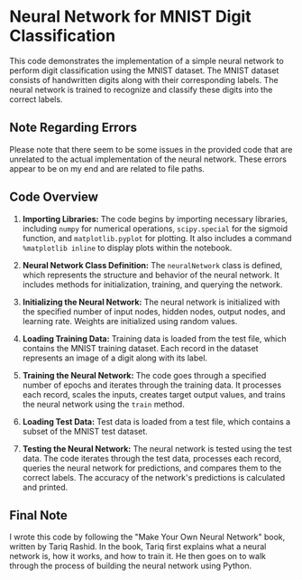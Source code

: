 # Neural Network for MNIST Digit Classification

This code demonstrates the implementation of a simple neural network to perform digit classification using the MNIST dataset. The MNIST dataset consists of handwritten digits along with their corresponding labels. The neural network is trained to recognize and classify these digits into the correct labels.

## Note Regarding Errors

Please note that there seem to be some issues in the provided code that are unrelated to the actual implementation of the neural network. These errors appear to be on my end and are related to file paths. 

## Code Overview

1.  **Importing Libraries:** The code begins by importing necessary libraries, including `numpy` for numerical operations, `scipy.special` for the sigmoid function, and `matplotlib.pyplot` for plotting. It also includes a command `%matplotlib inline` to display plots within the notebook.
    
2.  **Neural Network Class Definition:** The `neuralNetwork` class is defined, which represents the structure and behavior of the neural network. It includes methods for initialization, training, and querying the network.
    
3.  **Initializing the Neural Network:** The neural network is initialized with the specified number of input nodes, hidden nodes, output nodes, and learning rate. Weights are initialized using random values.
    
4.  **Loading Training Data:** Training data is loaded from the test file, which contains the MNIST training dataset. Each record in the dataset represents an image of a digit along with its label.
    
5.  **Training the Neural Network:** The code goes through a specified number of epochs and iterates through the training data. It processes each record, scales the inputs, creates target output values, and trains the neural network using the `train` method.
    
6.  **Loading Test Data:** Test data is loaded from a test file, which contains a subset of the MNIST test dataset.
    
7.  **Testing the Neural Network:** The neural network is tested using the test data. The code iterates through the test data, processes each record, queries the neural network for predictions, and compares them to the correct labels. The accuracy of the network's predictions is calculated and printed.

## Final Note
I wrote this code by following the "Make Your Own Neural Network" book, written by Tariq Rashid. In the book, Tariq first explains what a neural network is, how it works, and how to train it. He then goes on to walk through the process of building the neural network using Python.
